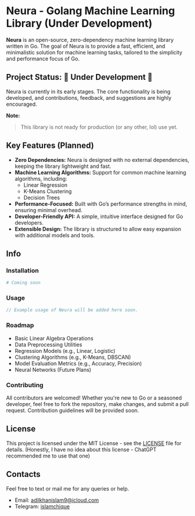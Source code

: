 # Neura - Golang Machine Learning Library (Under Development)

**Neura** is an open-source, zero-dependency machine learning library written in Go. The goal of Neura is to provide a fast, efficient, and minimalistic solution for machine learning tasks, tailored to the simplicity and performance focus of Go.

## Project Status: 🚧 Under Development 🚧

Neura is currently in its early stages. The core functionality is being developed, and contributions, feedback, and suggestions are highly encouraged. 

**Note:** 
> This library is not ready for production (or any other, lol) use yet.

## Key Features (Planned)

- **Zero Dependencies:** Neura is designed with no external dependencies, keeping the library lightweight and fast.
- **Machine Learning Algorithms:** Support for common machine learning algorithms, including:
  - Linear Regression
  - K-Means Clustering
  - Decision Trees
- **Performance-Focused:** Built with Go’s performance strengths in mind, ensuring minimal overhead.
- **Developer-Friendly API:** A simple, intuitive interface designed for Go developers.
- **Extensible Design:** The library is structured to allow easy expansion with additional models and tools.

## Info

### Installation

```bash
# Coming soon
```

### Usage

```go
// Example usage of Neura will be added here soon.
```

### Roadmap

- Basic Linear Algebra Operations
- Data Preprocessing Utilities
- Regression Models (e.g., Linear, Logistic)
- Clustering Algorithms (e.g., K-Means, DBSCAN)
- Model Evaluation Metrics (e.g., Accuracy, Precision)
- Neural Networks (Future Plans)

### Contributing

All contributors are welcomed! Whether you're new to Go or a seasoned developer, feel free to fork the repository, make changes, and submit a pull request. Contribution guidelines will be provided soon.

## License

This project is licensed under the MIT License - see the [LICENSE](LICENSE) file for details.
(Honestly, I have no idea about this license - ChatGPT recommended me to use that one)

## Contacts
Feel free to text or mail me for any queries or help.

- Email: [adilkhanislam9@icloud.com](mailto:adilkhanislam9@icloud.com)
- Telegram: [islamchique](https://t.me/islamchique)
